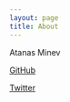 ```yaml
---
layout: page
title: About
---
```


Atanas Minev

[GitHub](https://github.com/atmin)

[Twitter](https://twitter.com/atmin_)
